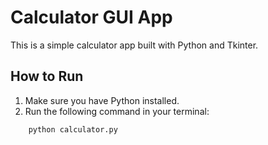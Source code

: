 # Calculator GUI App

This is a simple calculator app built with Python and Tkinter.

## How to Run

1. Make sure you have Python installed.
2. Run the following command in your terminal:

```python
    python calculator.py
```
